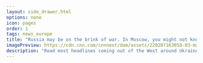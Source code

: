 ```yaml
---
layout: side_drawer.html
options: none
icon: pages
order: 1
tags: news_europe
title: "Russia may be on the brink of war. In Moscow, you might not know it"
imagePreview: https://cdn.cnn.com/cnnnext/dam/assets/220207163058-03-macron-moscow-020722-video-synd-2.jpg
description: "Read most headlines coming out of the West around Ukraine, and the situation looks dire. In Russia it feels different, at least as far as the public discussion goes."
---
```

